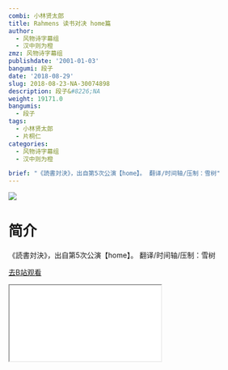 ```yaml
---
combi: 小林贤太郎
title: Rahmens 读书对决 home篇
author:
  - 风物诗字幕组
  - 汉中则为橙
zmz: 风物诗字幕组
publishdate: '2001-01-03'
bangumi: 段子
date: '2018-08-29'
slug: 2018-08-23-NA-30074898
description: 段子&#8226;NA
weight: 19171.0
bangumis:
  - 段子
tags:
  - 小林贤太郎
  - 片桐仁
categories:
  - 风物诗字幕组
  - 汉中则为橙

brief: "《読書対決》，出自第5次公演【home】。 翻译/时间轴/压制：雪树"
---
```

![](https://i.imgur.com/VAx22bZ.jpg)
# 简介  
《読書対決》，出自第5次公演【home】。
翻译/时间轴/压制：雪树  

[去B站观看](https://www.bilibili.com/video/av30074898/)
<div class ="resp-container"><iframe class="testiframe" src="//player.bilibili.com/player.html?aid=30074898"", scrolling="no", allowfullscreen="true" > </iframe></div> 
